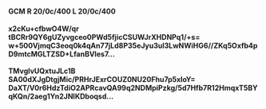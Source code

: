 #### GCM R 20/0c/400 L 20/0c/400
**x2cKu+cfbwO4W/qr**<br/>**tBCRr9QY6gUZyvgceo0PWd5fjicCSUWJrXHDNPq1/+s=**<br/>**w+500VjmqC3eoq0k4qAn77jLd8P35eJyu3ul3LwNWiHG6//ZKq5Oxfb4pD9mtcMGLTZSD+LfanBVIes7...**<br/><br/>
**TMvglvUQxtuJLc1B**<br/>**SA00dXJgDtgjMic/PRHrJExrCOUZ0NU20Fhu7p5xloY=**<br/>**DaXT/V0r6HdzTdiO2APRcavQA99q2NDMpiPzkg/5d7Hfb7R12HmqxT5BYqKQn/2aeg1Yn2JNlKDboqsd...**